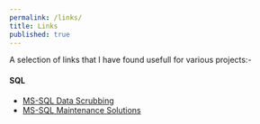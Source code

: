```yaml
---
permalink: /links/
title: Links
published: true
---
```


A selection of links that I have found usefull for various projects:-  
#### SQL
- [MS-SQL Data Scrubbing](https://www.sqlservercentral.com/articles/random-word-generation-for-data-scrubbing)
- [MS-SQL Maintenance Solutions](https://ola.hallengren.com)
